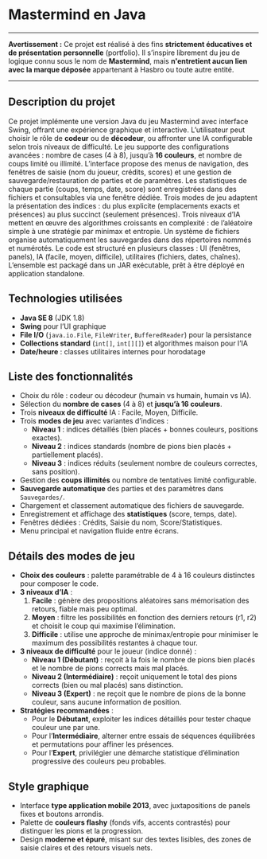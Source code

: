 # Mastermind en Java

---

**Avertissement :**
Ce projet est réalisé à des fins **strictement éducatives et de présentation personnelle** (portfolio).
Il s’inspire librement du jeu de logique connu sous le nom de **Mastermind**, mais **n'entretient aucun lien avec la marque déposée** appartenant à Hasbro ou toute autre entité.

---

## Description du projet

Ce projet implémente une version Java du jeu Mastermind avec interface Swing, offrant une expérience graphique et interactive.
L’utilisateur peut choisir le rôle de **codeur** ou de **décodeur**, ou affronter une IA configurable selon trois niveaux de difficulté.
Le jeu supporte des configurations avancées : nombre de cases (4 à 8), jusqu’à **16 couleurs**, et nombre de coups limité ou illimité.
L’interface propose des menus de navigation, des fenêtres de saisie (nom du joueur, crédits, scores) et une gestion de sauvegarde/restauration de parties et de paramètres.
Les statistiques de chaque partie (coups, temps, date, score) sont enregistrées dans des fichiers et consultables via une fenêtre dédiée.
Trois modes de jeu adaptent la présentation des indices : du plus explicite (emplacements exacts et présences) au plus succinct (seulement présences).
Trois niveaux d’IA mettent en œuvre des algorithmes croissants en complexité : de l’aléatoire simple à une stratégie par minimax et entropie.
Un système de fichiers organise automatiquement les sauvegardes dans des répertoires nommés et numérotés.
Le code est structuré en plusieurs classes : UI (fenêtres, panels), IA (facile, moyen, difficile), utilitaires (fichiers, dates, chaînes).
L’ensemble est packagé dans un JAR exécutable, prêt à être déployé en application standalone.

## Technologies utilisées
- **Java SE 8** (JDK 1.8)
- **Swing** pour l’UI graphique
- **File I/O** (`java.io.File`, `FileWriter`, `BufferedReader`) pour la persistance
- **Collections standard** (`int[]`, `int[][]`) et algorithmes maison pour l’IA
- **Date/heure** : classes utilitaires internes pour horodatage

## Liste des fonctionnalités
- Choix du rôle : codeur ou décodeur (humain vs humain, humain vs IA).
- Sélection du **nombre de cases** (4 à 8) et **jusqu’à 16 couleurs**.
- Trois **niveaux de difficulté** IA : Facile, Moyen, Difficile.
- Trois **modes de jeu** avec variantes d’indices :
  - **Niveau 1** : indices détaillés (bien placés + bonnes couleurs, positions exactes).
  - **Niveau 2** : indices standards (nombre de pions bien placés + partiellement placés).
  - **Niveau 3** : indices réduits (seulement nombre de couleurs correctes, sans position).
- Gestion des **coups illimités** ou nombre de tentatives limité configurable.
- **Sauvegarde automatique** des parties et des paramètres dans `Sauvegardes/`.
- Chargement et classement automatique des fichiers de sauvegarde.
- Enregistrement et affichage des **statistiques** (score, temps, date).
- Fenêtres dédiées : Crédits, Saisie du nom, Score/Statistiques.
- Menu principal et navigation fluide entre écrans.

## Détails des modes de jeu
- **Choix des couleurs** : palette paramétrable de 4 à 16 couleurs distinctes pour composer le code.
- **3 niveaux d’IA** :
  1. **Facile** : génère des propositions aléatoires sans mémorisation des retours, fiable mais peu optimal.
  2. **Moyen** : filtre les possibilités en fonction des derniers retours (r1, r2) et choisit le coup qui maximise l’élimination.
  3. **Difficile** : utilise une approche de minimax/entropie pour minimiser le maximum des possibilités restantes à chaque tour.
- **3 niveaux de difficulté** pour le joueur (indice donné) :
  - **Niveau 1 (Débutant)** : reçoit à la fois le nombre de pions bien placés et le nombre de pions corrects mais mal placés.
  - **Niveau 2 (Intermédiaire)** : reçoit uniquement le total des pions corrects (bien ou mal placés) sans distinction.
  - **Niveau 3 (Expert)** : ne reçoit que le nombre de pions de la bonne couleur, sans aucune information de position.
- **Stratégies recommandées** :
  - Pour le **Débutant**, exploiter les indices détaillés pour tester chaque couleur une par une.
  - Pour l’**Intermédiaire**, alterner entre essais de séquences équilibrées et permutations pour affiner les présences.
  - Pour l’**Expert**, privilégier une démarche statistique d’élimination progressive des couleurs peu probables.

## Style graphique
- Interface **type application mobile 2013**, avec juxtapositions de panels fixes et boutons arrondis.
- Palette de **couleurs flashy** (fonds vifs, accents contrastés) pour distinguer les pions et la progression.
- Design **moderne et épuré**, misant sur des textes lisibles, des zones de saisie claires et des retours visuels nets.

